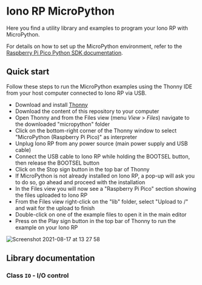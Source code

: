 # Iono RP MicroPython

Here you find a utility library and examples to program your Iono RP with MicroPython.

For details on how to set up the MicroPython environment, refer to the [Raspberry Pi Pico Python SDK documentation](https://datasheets.raspberrypi.org/pico/raspberry-pi-pico-python-sdk.pdf).

## Quick start

Follow these steps to run the MicroPython examples using the Thonny IDE from your host computer connected to Iono RP via USB.

- Download and install [Thonny](https://thonny.org/)
- Download the content of this repository to your computer
- Open Thonny and from the Files view (menu *View* > *Files*) navigate to the downloaded "micropython" folder
- Click on the bottom-right corner of the Thonny window to select "MicroPython (Raspberry Pi Pico)" as interpreter
- Unplug Iono RP from any power source (main power supply and USB cable)
- Connect the USB cable to Iono RP while holding the BOOTSEL button, then release the BOOTSEL button
- Click on the Stop sign button in the top bar of Thonny
- If MicroPython is not already installed on Iono RP, a pop-up will ask you to do so, go ahead and proceed with the installation
- In the Files view you will now see a "Raspberry Pi Pico" section showing the files uploaded to Iono RP
- From the Files view right-click on the "lib" folder, select "Upload to /" and wait for the upload to finish
- Double-click on one of the example files to open it in the main editor
- Press on the Play sign button in the top bar of Thonny to run the example on your Iono RP

![Screenshot 2021-08-17 at 13 27 58](https://user-images.githubusercontent.com/6586434/129718440-782360e6-1c07-43a6-9974-849b64ec1c5f.png)

## Library documentation

### Class `IO` - I/O control
